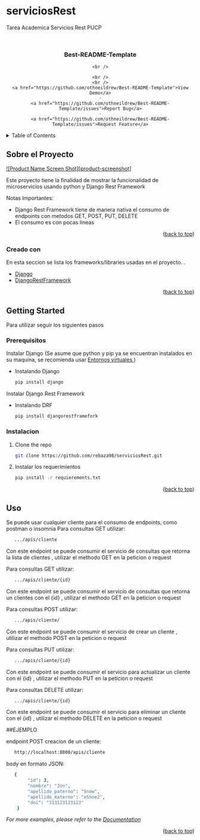 # serviciosRest
Tarea Academica Servicios Rest PUCP 
<!-- Improved compatibility of back to top link: See: https://github.com/othneildrew/Best-README-Template/pull/73 -->
<a name="readme-top"></a>
<!--
*** Thanks for checking out the Best-README-Template. If you have a suggestion
*** that would make this better, please fork the repo and create a pull request
*** or simply open an issue with the tag "enhancement".
*** Don't forget to give the project a star!
*** Thanks again! Now go create something AMAZING! :D
-->



<!-- PROJECT SHIELDS -->
<!--
*** I'm using markdown "reference style" links for readability.
*** Reference links are enclosed in brackets [ ] instead of parentheses ( ).
*** See the bottom of this document for the declaration of the reference variables
*** for contributors-url, forks-url, etc. This is an optional, concise syntax you may use.
*** https://www.markdownguide.org/basic-syntax/#reference-style-links
-->



<!-- PROJECT LOGO -->
<br />
<div align="center">
  
  <h3 align="center">Best-README-Template</h3>

  <p align="center">
  
    <br />
  
    <br />
    <br />
    <a href="https://github.com/othneildrew/Best-README-Template">View Demo</a>
    ·
    <a href="https://github.com/othneildrew/Best-README-Template/issues">Report Bug</a>
    ·
    <a href="https://github.com/othneildrew/Best-README-Template/issues">Request Feature</a>
  </p>
</div>



<!-- TABLE OF CONTENTS -->
<details>
  <summary>Table of Contents</summary>
  <ol>
    <li>
      <a href="#about-the-project">About The Project</a>
      <ul>
        <li><a href="#built-with">Built With</a></li>
      </ul>
    </li>
    <li>
      <a href="#getting-started">Getting Started</a>
      <ul>
        <li><a href="#prerequisites">Prerequisites</a></li>
        <li><a href="#installation">Installation</a></li>
      </ul>
    </li>
    <li><a href="#usage">Usage</a></li>
    <li><a href="#roadmap">Roadmap</a></li>
    <li><a href="#contributing">Contributing</a></li>
    <li><a href="#license">License</a></li>
    <li><a href="#contact">Contact</a></li>
    <li><a href="#acknowledgments">Acknowledgments</a></li>
  </ol>
</details>



<!-- ABOUT THE PROJECT -->
## Sobre el Proyecto

[![Product Name Screen Shot][product-screenshot]](https://example.com)

Este proyecto tiene la finalidad de mostrar la funcionalidad de microservicios usando python y Django Rest Framework

Notas Importantes:
* Django Rest Framework tiene de manera nativa el consumo de endpoints con metodos GET, POST, PUT, DELETE
* El consumo es con pocas lineas


<p align="right">(<a href="#readme-top">back to top</a>)</p>



### Creado con

En esta seccion se lista los  frameworks/libraries usadas en el proyecto. .

* [Django]
* [DjangoRestFramework]

<p align="right">(<a href="#readme-top">back to top</a>)</p>



<!-- GETTING STARTED -->
## Getting Started

Para utilizar seguir los siguientes pasos
### Prerequisitos

Instalar Django (Se asume que python y pip ya se encuentran instalados en su maquina, se recomienda usar [Entornos virtuales ])
* Instalando Django
  ```sh
  pip install django
  ```
Instalar Django Rest Framework 
* Instalando DRF
  ```sh
  pip install djangorestframefork
  ```

### Instalacion

1. Clone the repo
   ```sh
   git clone https://github.com/rebaza98/serviciosRest.git
   ```
2. Instalar los requerimientos
   ```sh
   pip install -r requierements.txt
   ```

<p align="right">(<a href="#readme-top">back to top</a>)</p>



<!-- USAGE EXAMPLES -->
## Uso

Se puede usar cualquier cliente para el consumo de endpoints, como postman o insomnia
Para consultas GET utilizar:

```sh
   .../apis/cliente
```
Con este endpoint se puede consumir el servicio de consultas que retorna  la lista de clientes , utilizar el methodo GET en la peticion o request

Para consultas GET utilizar:

```sh
   .../apis/cliente/{id}
```
Con este endpoint se puede consumir el servicio de consultas que retorna  un clientes con el {id} , utilizar el methodo GET en la peticion o request

Para consultas POST utilizar:

```sh
   .../apis/cliente/
```
Con este endpoint se puede consumir el servicio de crear un cliente , utilizar el methodo POST en la peticion o request

Para consultas PUT utilizar:

```sh
   .../apis/cliente/{id}
```
Con este endpoint se puede consumir el servicio para actualizar un cliente con el {id} , utilizar el methodo PUT en la peticion o request

Para consultas DELETE utilizar:

```sh
   .../apis/cliente/{id}
```
Con este endpoint se puede consumir el servicio para eliminar un cliente con el {id} , utilizar el methodo DELETE en la peticion o request


##EJEMPLO

endpoint POST creacion de un cliente:
```sh
   http://localhost:8000/apis/cliente
```
body en formato JSON:
```sh
   {
		"id": 3,
		"nombre": "Jon",
		"apellido_paterno": "Snow",
		"apellido_materno": "eSnoe2",
		"dni": "313123123123"
	}
```



_For more examples, please refer to the [Documentation](https://example.com)_

<p align="right">(<a href="#readme-top">back to top</a>)</p>








<!-- MARKDOWN LINKS & IMAGES -->
<!-- https://www.markdownguide.org/basic-syntax/#reference-style-links -->

[Django]: https://www.djangoproject.com/
[DjangoRestFramework]: https://www.django-rest-framework.org/
[Entornos virtuales]: https://www.programaenpython.com/miscelanea/crear-entornos-virtuales-en-python/
